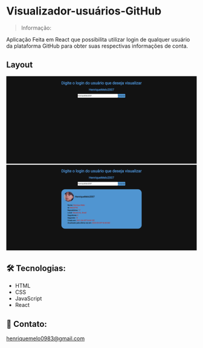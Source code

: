 # Visualizador-usuários-GitHub

> Informação:

Aplicação Feita em React que possibilita utilizar login de qualquer usuário da plataforma GitHub para obter suas respectivas informações de conta.

## Layout

![preview](src/assets/preview.png)
![preview](src/assets/preview-2.png)

## 🛠 Tecnologias:

- HTML
- CSS
- JavaScript
- React

## 📲 Contato:

henriquemelo0983@gmail.com